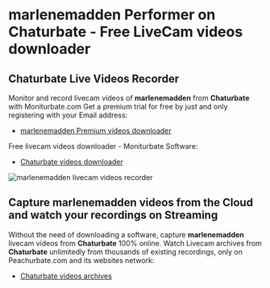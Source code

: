 # marlenemadden Performer on Chaturbate - Free LiveCam videos downloader

## Chaturbate Live Videos Recorder

Monitor and record livecam videos of **marlenemadden** from **Chaturbate** with Moniturbate.com
Get a premium trial for free by just and only registering with your Email address:
* [marlenemadden Premium videos downloader](https://moniturbate.com/request-demo-licence-key.html)

Free livecam videos downloader - Moniturbate Software:
* [Chaturbate videos downloader](https://moniturbate.com/moniturbate-download-software.html)

![marlenemadden livecam videos recorder](https://peachurnet.com/templates/moniturbate-software.png)


## Capture marlenemadden videos from the Cloud and watch your recordings on Streaming

Without the need of downloading a software, capture **marlenemadden** livecam videos from **Chaturbate** 100% online.
Watch Livecam archives from **Chaturbate** unlimitedly from thousands of existing recordings, only on Peachurbate.com and its websites network:
* [Chaturbate videos archives](https://peachurnet.com/)